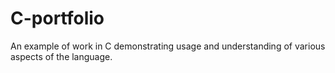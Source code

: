 # C-portfolio
An example of work in C demonstrating usage and understanding of various aspects of the language.
